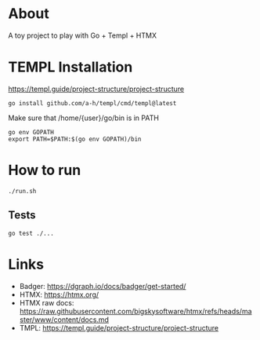 # About
A toy project to play with Go + Templ + HTMX

# TEMPL Installation
https://templ.guide/project-structure/project-structure
```
go install github.com/a-h/templ/cmd/templ@latest
```
Make sure that /home/{user}/go/bin is in PATH
```
go env GOPATH
export PATH=$PATH:$(go env GOPATH)/bin
```

# How to run
```
./run.sh
```

## Tests
```
go test ./...
```

# Links
- Badger: https://dgraph.io/docs/badger/get-started/
- HTMX: https://htmx.org/
- HTMX raw docs: https://raw.githubusercontent.com/bigskysoftware/htmx/refs/heads/master/www/content/docs.md
- TMPL: https://templ.guide/project-structure/project-structure